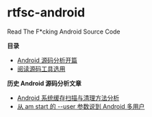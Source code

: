 # rtfsc-android

Read The F\*cking Android Source Code

**目录**

* [Android 源码分析开篇](0x00-start-up.md)
* [阅读源码工具选用](0x01-tools.md)

**历史 Android 源码分析文章**

* [Android 系统缓存扫描与清理方法分析](http://mazhuang.org/2016/01/14/android-system-cache/)
* [从 am start 的 --user 参数说到 Android 多用户](http://mazhuang.org/2016/02/10/am-start-user-parameter/)
